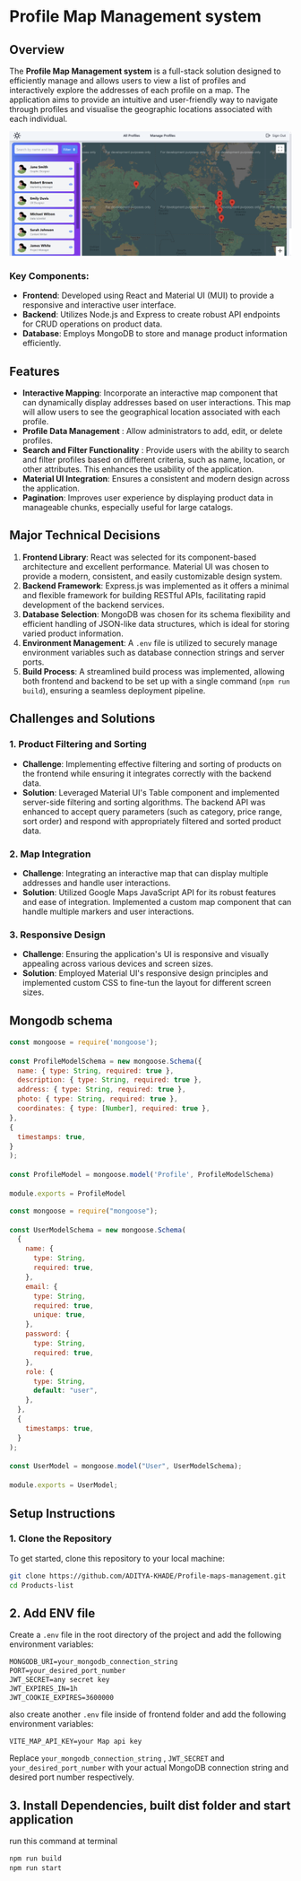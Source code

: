 # Profile Map Management system

## Overview

The **Profile Map Management system** is a full-stack solution designed to efficiently manage and allows users to view a list of profiles and interactively explore the addresses of each profile on a map. The application aims to provide an intuitive and user-friendly way to navigate through profiles and visualise the geographic locations associated with each individual.

![alt text](https://raw.githubusercontent.com/ADITYA-KHADE/Profile-maps-management/main/frontend/public/s1.png)

### Key Components:
- **Frontend**: Developed using React and Material UI (MUI) to provide a responsive and interactive user interface.
- **Backend**: Utilizes Node.js and Express to create robust API endpoints for CRUD operations on product data.
- **Database**: Employs MongoDB to store and manage product information efficiently.

## Features
- **Interactive Mapping**: Incorporate an interactive map component that can dynamically display addresses based on user interactions. This map will allow users to see the geographical location associated with each profile.
- **Profile Data Management** : Allow administrators to add, edit, or delete
profiles.
- **Search and Filter Functionality** : Provide users with the ability to search and
filter profiles based on different criteria, such as name, location, or other
attributes. This enhances the usability of the application.
- **Material UI Integration**: Ensures a consistent and modern design across the application.
- **Pagination**: Improves user experience by displaying product data in manageable chunks, especially useful for large catalogs.

## Major Technical Decisions

1. **Frontend Library**: React was selected for its component-based architecture and excellent performance. Material UI was chosen to provide a modern, consistent, and easily customizable design system.
2. **Backend Framework**: Express.js was implemented as it offers a minimal and flexible framework for building RESTful APIs, facilitating rapid development of the backend services.
3. **Database Selection**: MongoDB was chosen for its schema flexibility and efficient handling of JSON-like data structures, which is ideal for storing varied product information.
4. **Environment Management**: A `.env` file is utilized to securely manage environment variables such as database connection strings and server ports.
5. **Build Process**: A streamlined build process was implemented, allowing both frontend and backend to be set up with a single command (`npm run build`), ensuring a seamless deployment pipeline.

## Challenges and Solutions

### 1. Product Filtering and Sorting
- **Challenge**: Implementing effective filtering and sorting of products on the frontend while ensuring it integrates correctly with the backend data.
- **Solution**: Leveraged Material UI's Table component and implemented server-side filtering and sorting algorithms. The backend API was enhanced to accept query parameters (such as category, price range, sort order) and respond with appropriately filtered and sorted product data.
### 2. Map Integration
- **Challenge**: Integrating an interactive map that can display multiple addresses and handle user interactions.
- **Solution**: Utilized Google Maps JavaScript API for its robust features and ease of integration. Implemented a custom map component that can handle multiple markers and user interactions.
### 3. Responsive Design
- **Challenge**: Ensuring the application's UI is responsive and visually appealing across various devices and screen sizes.
- **Solution**: Employed Material UI's responsive design principles and implemented custom CSS to fine-tun the layout for different screen sizes.


## Mongodb schema
```javascript
const mongoose = require('mongoose');

const ProfileModelSchema = new mongoose.Schema({
  name: { type: String, required: true },
  description: { type: String, required: true },
  address: { type: String, required: true },
  photo: { type: String, required: true },
  coordinates: { type: [Number], required: true },
},
{
  timestamps: true,
}
);

const ProfileModel = mongoose.model('Profile', ProfileModelSchema)

module.exports = ProfileModel

```

```javascript
const mongoose = require("mongoose");

const UserModelSchema = new mongoose.Schema(
  {
    name: {
      type: String,
      required: true,
    },
    email: {
      type: String,
      required: true,
      unique: true,
    },
    password: {
      type: String,
      required: true,
    },
    role: {
      type: String,
      default: "user",
    },
  },
  {
    timestamps: true,
  }
);

const UserModel = mongoose.model("User", UserModelSchema);

module.exports = UserModel;

```



## Setup Instructions

### 1. Clone the Repository

To get started, clone this repository to your local machine:

```bash
git clone https://github.com/ADITYA-KHADE/Profile-maps-management.git
cd Products-list
```

## 2. Add ENV file 

Create a `.env` file in the root directory of the project and  add the following environment variables:

```plaintext
MONGODB_URI=your_mongodb_connection_string
PORT=your_desired_port_number
JWT_SECRET=any secret key
JWT_EXPIRES_IN=1h
JWT_COOKIE_EXPIRES=3600000

```

also create another `.env` file inside of frontend folder and add the following environment variables:

```plaintext
VITE_MAP_API_KEY=your Map api key

```

Replace `your_mongodb_connection_string` , `JWT_SECRET` and `your_desired_port_number` with your actual MongoDB connection string and desired port number respectively.

## 3. Install Dependencies, built dist folder and start application

run this command at terminal

```bash
npm run build
npm run start
```
